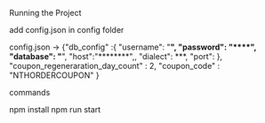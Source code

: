 Running the Project 

add config.json in config folder

config.json -> {"db_config" :{
    "username": "********",
    "password": "****",
    "database": "********",
    "host":"********",,
    "dialect": ***,
    "port":
},
"coupon_regeneraration_day_count" : 2,
"coupon_code" : "NTHORDERCOUPON"
}


commands 


npm install
npm run start


